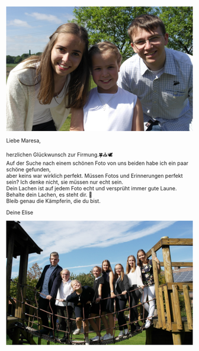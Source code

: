   ![Bild](./Foto.jpeg)

Liebe Maresa,

herzlichen Glückwunsch zur Firmung.🍀⛪🕊️<br/>
Auf der Suche nach einem schönen Foto von uns beiden habe ich ein paar schöne gefunden, <br/>
aber keins war wirklich perfekt. Müssen Fotos und Erinnerungen perfekt sein? Ich denke nicht, sie müssen nur echt sein. <br/>
Dein Lachen ist auf jedem Foto echt und versprüht immer gute Laune. <br/>
Behalte dein Lachen, es steht dir. 🙂 <br/>
Bleib genau die Kämpferin, die du bist. 

Deine Elise

  ![Bild](./Foto3.jpeg)
